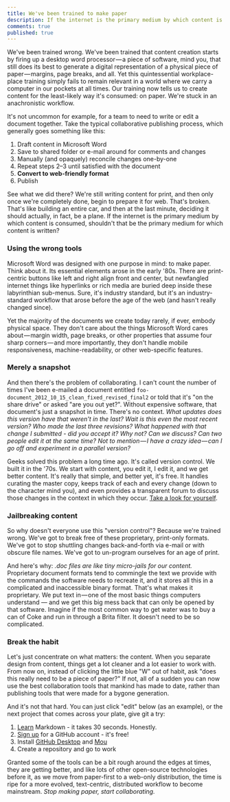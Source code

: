 ```yaml
---
title: We've been trained to make paper
description: If the internet is the primary medium by which content is consumed, shouldn't that be the primary medium for which content is prepared?
comments: true
published: true
---
```


We've been trained wrong. We've been trained that content creation starts by firing up a desktop word processor — a piece of software, mind you, that still does its best to generate a digital representation of a physical piece of paper — margins, page breaks, and all. Yet this quintessential workplace-place training simply fails to remain relevant in a world where we carry a computer in our pockets at all times. Our training now tells us to create content for the least-likely way it's consumed: on paper. We're stuck in an anachronistic workflow.

It's not uncommon for example, for a team to need to write or edit a document together. Take the typical collaborative publishing process, which generally goes something like this:

1. Draft content in Microsoft Word
2. Save to shared folder or e-mail around for comments and changes
3. Manually (and opaquely) reconcile changes one-by-one
4. Repeat steps 2–3 until satisfied with the document
5. **Convert to web-friendly format**
6. Publish

See what we did there? We're still writing content for print, and then only once we're completely done, begin to prepare it for web. That's broken. That's like building an entire car, and then at the last minute, deciding it should actually, in fact, be a plane. If the internet is the primary medium by which content is consumed, shouldn't that be the primary medium for which content is written?

### Using the wrong tools

Microsoft Word was designed with one purpose in mind: to make paper. Think about it. Its essential elements arose in the early '80s. There are print-centric buttons like left and right align front and center, but newfangled internet things like hyperlinks or rich media are buried deep inside these labyrinthian sub-menus. Sure, it's industry standard, but it's an industry-standard workflow that arose before the age of the web (and hasn't really changed since).

Yet the majority of the documents we create today rarely, if ever, embody physical space. They don't care about the things Microsoft Word cares about — margin width, page breaks, or other properties that assume four sharp corners — and more importantly, they don't handle mobile responsiveness, machine-readability, or other web-specific features.

### Merely a snapshot

And then there's the problem of collaborating. I can't count the number of times I've been e-mailed a document entitled `foo-document_2012_10_15_clean_fixed_revised_final2` or told that it's "on the share drive" or asked "are you out yet?". Without expensive software, that document's just a snapshot in time. There's no context. *What updates does this version have that weren't in the last? Wait is this even the most recent version? Who made the last three revisions? What happened with that change I submitted - did you accept it? Why not? Can we discuss? Can two people edit it at the same time? Not to mention — I have a crazy idea — can I go off and experiment in a parallel version?*

Geeks solved this problem a long time ago. It's called version control. We built it in the '70s. We start with content, you edit it, I edit it, and we get better content. It's really that simple, and better yet, it's free. It handles curating the master copy, keeps track of each and every change (down to the character mind you), and even provides a transparent forum to discuss those changes in the context in which they occur. [Take a look for yourself](https://github.com/benbalter/benbalter.github.com/commits/master/posts/_posts/2012-10-19-we-ve-been-trained-to-make-paper.md).

### Jailbreaking content

So why doesn't everyone use this "version control"? Because we're trained wrong. We've got to break free of these proprietary, print-only formats. We've got to stop shuttling changes back-and-forth via e-mail or with obscure file names. We've got to un-program ourselves for an age of print.

And here's why: *.doc files are like tiny micro-jails for our content.* Proprietary document formats tend to commingle the text we provide with the commands the software needs to recreate it, and it stores all this in a complicated and inaccessible binary format. That's what makes it proprietary. We put text in — one of the most basic things computers understand — and we get this big mess back that can only be opened by that software. Imagine if the most common way to get water was to buy a can of Coke and run in through a Brita filter. It doesn't need to be so complicated.

### Break the habit

Let's just concentrate on what matters: the content. When you separate design from content, things get a lot cleaner and a lot easier to work with. From now on, instead of clicking the little blue "W" out of habit, ask "does this really need to be a piece of paper?" If not, all of a sudden you can now use the best collaboration tools that mankind has made to date, rather than publishing tools that were made for a bygone generation.

And it's not that hard. You can just click "edit" below (as an example), or the next project that comes across your plate, give git a try:

1. [Learn](https://gist.github.com/3914310) Markdown - it takes 30 seconds. Honestly.
2. [Sign up](https://github.com/signup/free) for a GitHub account - it's free!
3. Install [GitHub Desktop](http://desktop.github.com/) and [Mou](http://mouapp.com/)
4. Create a repository and go to work

Granted some of the tools can be a bit rough around the edges at times, they are getting better, and like lots of other open-source technologies before it, as we move from paper-first to a web-only distribution, the time is ripe for a more evolved, text-centric, distributed workflow to become mainstream. *Stop making paper, start collaborating.*
